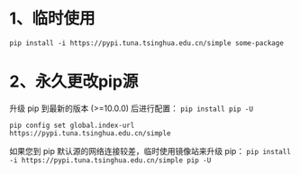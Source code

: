 # 1、临时使用
`pip install -i https://pypi.tuna.tsinghua.edu.cn/simple some-package`
# 2、永久更改pip源
升级 pip 到最新的版本 (>=10.0.0) 后进行配置：
`pip install pip -U`

`pip config set global.index-url https://pypi.tuna.tsinghua.edu.cn/simple`

如果您到 pip 默认源的网络连接较差，临时使用镜像站来升级 pip：
`pip install -i https://pypi.tuna.tsinghua.edu.cn/simple pip -U`